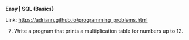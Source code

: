 **Easy | SQL (Basics)**

Link: https://adriann.github.io/programming_problems.html

7. Write a program that prints a multiplication table for numbers up to 12.
